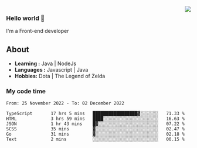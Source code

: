 <img align='right' src="https://github-readme-stats.vercel.app/api?username=jumodada&show_icons=true&theme=vue">

### Hello world 👋

I'm a Front-end developer 
    
## About
-  **Learning :** Java | NodeJs
-  **Languages :** Javascript | Java
-  **Hobbies:** Dota | The Legend of Zelda

### My code time

<!--START_SECTION:waka-->

```text
From: 25 November 2022 - To: 02 December 2022

TypeScript       17 hrs 5 mins   █████████████████▓░░░░░░░   71.33 %
HTML             3 hrs 59 mins   ████░░░░░░░░░░░░░░░░░░░░░   16.63 %
JSON             1 hr 43 mins    █▓░░░░░░░░░░░░░░░░░░░░░░░   07.22 %
SCSS             35 mins         ▓░░░░░░░░░░░░░░░░░░░░░░░░   02.47 %
Go               31 mins         ▓░░░░░░░░░░░░░░░░░░░░░░░░   02.18 %
Text             2 mins          ░░░░░░░░░░░░░░░░░░░░░░░░░   00.15 %
```

<!--END_SECTION:waka-->
